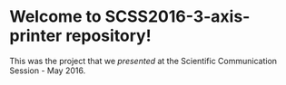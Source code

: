 Welcome to SCSS2016-3-axis-printer repository!
===================

This was the project that we *presented* at the Scientific Communication Session - May 2016.
